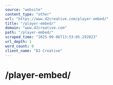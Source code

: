 ```yaml
---
source: "website"
content_type: "other"
url: "https://www.d2creative.com/player-embed/"
title: "/player-embed/"
domain: "www.d2creative.com"
path: "/player-embed/"
scraped_time: "2025-09-06T13:53:05.292823"
url_depth: 1
word_count: 0
client_name: "D2 Creative"
---
```


# /player-embed/


